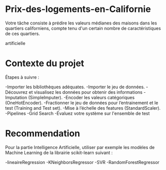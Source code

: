 # Prix-des-logements-en-Californie

Votre tâche consiste à prédire les valeurs médianes des maisons dans les quartiers californiens, compte tenu d'un certain nombre de caractéristiques de ces quartiers.

artificielle

# Contexte du projet

Étapes à suivre :

-Importer les bibliothèques adéquates.
-Importer le jeu de données.
-Découvrez et visualisez les données pour obtenir des informations
-Imputation (SimpleImputer).
-Encoder les valeurs catégoriques (OneHotEncoder).
-Fractionner le jeu de données pour l’entrainement et le test (Training and Test set).
-Mise à l’échelle des features (StandardScaler).
-Pipelines
-Grid Search
-Évaluez votre système sur l'ensemble de test

# Recommendation 

Pour la partie Intelligence Artificielle, utiliser par exemple les modèles de Machine Learning de la librairie scikit-learn suivant :

-lineaireRegression 
-KNeighborsRegressor 
-SVR 
-RandomForestRegressor
